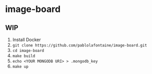 # image-board

## **WIP**

1. Install Docker
2. `git clone https://github.com/pablolafontaine/image-board.git`
3. `cd image-board`
4. `make build`
5. `echo <YOUR MONGODB URI> > .mongodb_key`
6. `make up`
